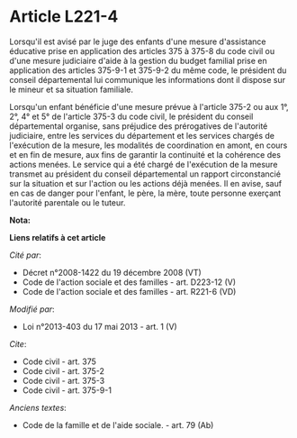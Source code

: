 # Article L221-4

Lorsqu'il est avisé par le juge des enfants d'une mesure d'assistance éducative prise en application des articles 375 à 375-8
du code civil ou d'une mesure judiciaire d'aide à la gestion du budget familial prise en application des articles 375-9-1 et
375-9-2 du même code, le président du conseil départemental lui communique les informations dont il dispose sur le mineur et
sa situation familiale. 

Lorsqu'un enfant bénéficie d'une mesure prévue à l'article 375-2 ou aux 1°, 2°, 4° et 5° de l'article 375-3 du code civil, le
président du conseil départemental organise, sans préjudice des prérogatives de l'autorité judiciaire, entre les services du
département et les services chargés de l'exécution de la mesure, les modalités de coordination en amont, en cours et en fin
de mesure, aux fins de garantir la continuité et la cohérence des actions menées. Le service qui a été chargé de l'exécution
de la mesure transmet au président du conseil départemental un rapport circonstancié sur la situation et sur l'action ou les
actions déjà menées. Il en avise, sauf en cas de danger pour l'enfant, le père, la mère, toute personne exerçant l'autorité
parentale ou le tuteur.

**Nota:**



**Liens relatifs à cet article**

_Cité par_:

  - Décret n°2008-1422 du 19 décembre 2008 (VT)
  - Code de l'action sociale et des familles - art. D223-12 (V)
  - Code de l'action sociale et des familles - art. R221-6 (VD)

_Modifié par_:

  - Loi n°2013-403 du 17 mai 2013 - art. 1 (V)

_Cite_:

  - Code civil - art. 375
  - Code civil - art. 375-2
  - Code civil - art. 375-3
  - Code civil - art. 375-9-1

_Anciens textes_:

  - Code de la famille et de l'aide sociale. - art. 79 (Ab)
